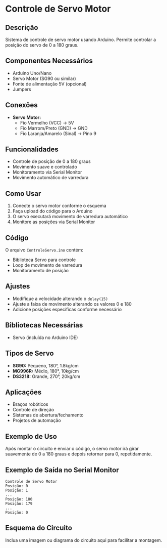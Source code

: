 # Controle de Servo Motor

## Descrição
Sistema de controle de servo motor usando Arduino. Permite controlar a posição do servo de 0 a 180 graus.

## Componentes Necessários
- Arduino Uno/Nano
- Servo Motor (SG90 ou similar)
- Fonte de alimentação 5V (opcional)
- Jumpers

## Conexões
- **Servo Motor:**
  - Fio Vermelho (VCC) → 5V
  - Fio Marrom/Preto (GND) → GND
  - Fio Laranja/Amarelo (Sinal) → Pino 9

## Funcionalidades
- Controle de posição de 0 a 180 graus
- Movimento suave e controlado
- Monitoramento via Serial Monitor
- Movimento automático de varredura

## Como Usar
1. Conecte o servo motor conforme o esquema
2. Faça upload do código para o Arduino
3. O servo executará movimento de varredura automático
4. Monitore as posições via Serial Monitor

## Código
O arquivo `ControleServo.ino` contém:
- Biblioteca Servo para controle
- Loop de movimento de varredura
- Monitoramento de posição

## Ajustes
- Modifique a velocidade alterando o `delay(15)`
- Ajuste a faixa de movimento alterando os valores 0 e 180
- Adicione posições específicas conforme necessário

## Bibliotecas Necessárias
- Servo (incluída no Arduino IDE)

## Tipos de Servo
- **SG90:** Pequeno, 180°, 1.8kg/cm
- **MG996R:** Médio, 180°, 10kg/cm
- **DS3218:** Grande, 270°, 20kg/cm

## Aplicações
- Braços robóticos
- Controle de direção
- Sistemas de abertura/fechamento
- Projetos de automação 

## Exemplo de Uso
Após montar o circuito e enviar o código, o servo motor irá girar suavemente de 0 a 180 graus e depois retornar para 0, repetidamente.

## Exemplo de Saída no Serial Monitor
```
Controle de Servo Motor
Posição: 0
Posição: 1
...
Posição: 180
Posição: 179
...
Posição: 0
```

## Esquema do Circuito
Inclua uma imagem ou diagrama do circuito aqui para facilitar a montagem. 